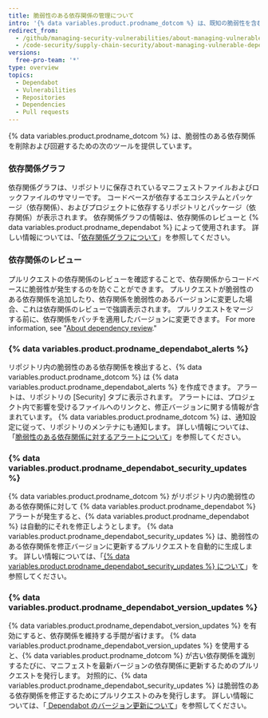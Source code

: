 ```yaml
---
title: 脆弱性のある依存関係の管理について
intro: '{% data variables.product.prodname_dotcom %} は、既知の脆弱性を含むサードパーティソフトウェアの使用を回避するのに役立ちます。'
redirect_from:
  - /github/managing-security-vulnerabilities/about-managing-vulnerable-dependencies
  - /code-security/supply-chain-security/about-managing-vulnerable-dependencies
versions:
  free-pro-team: '*'
type: overview
topics:
  - Dependabot
  - Vulnerabilities
  - Repositories
  - Dependencies
  - Pull requests
---
```


<!--Marketing-LINK: From /features/security/software-supply-chain page "Managing vulnerabilities in your project’s dependencies ".-->

{% data variables.product.prodname_dotcom %} は、脆弱性のある依存関係を削除および回避するための次のツールを提供しています。

### 依存関係グラフ
依存関係グラフは、リポジトリに保存されているマニフェストファイルおよびロックファイルのサマリーです。 コードベースが依存するエコシステムとパッケージ（依存関係）、およびプロジェクトに依存するリポジトリとパッケージ（依存関係）が表示されます。 依存関係グラフの情報は、依存関係のレビューと {% data variables.product.prodname_dependabot %} によって使用されます。 詳しい情報については、「[依存関係グラフについて](/github/visualizing-repository-data-with-graphs/about-the-dependency-graph)」を参照してください。

### 依存関係のレビュー
プルリクエストの依存関係のレビューを確認することで、依存関係からコードベースに脆弱性が発生するのを防ぐことができます。 プルリクエストが脆弱性のある依存関係を追加したり、依存関係を脆弱性のあるバージョンに変更した場合、これは依存関係のレビューで強調表示されます。 プルリクエストをマージする前に、依存関係をパッチを適用したバージョンに変更できます。 For more information, see "[About dependency review](/code-security/supply-chain-security/about-dependency-review)."

### {% data variables.product.prodname_dependabot_alerts %}
リポジトリ内の脆弱性のある依存関係を検出すると、{% data variables.product.prodname_dotcom %} は {% data variables.product.prodname_dependabot_alerts %} を作成できます。 アラートは、リポジトリの [Security] タブに表示されます。 アラートには、プロジェクト内で影響を受けるファイルへのリンクと、修正バージョンに関する情報が含まれています。 {% data variables.product.prodname_dotcom %} は、通知設定に従って、リポジトリのメンテナにも通知します。 詳しい情報については、「[脆弱性のある依存関係に対するアラートについて](/code-security/supply-chain-security/about-alerts-for-vulnerable-dependencies)」を参照してください。

### {% data variables.product.prodname_dependabot_security_updates %}
{% data variables.product.prodname_dotcom %} がリポジトリ内の脆弱性のある依存関係に対して {% data variables.product.prodname_dependabot %} アラートが発生すると、{% data variables.product.prodname_dependabot %} は自動的にそれを修正しようとします。 {% data variables.product.prodname_dependabot_security_updates %} は、脆弱性のある依存関係を修正バージョンに更新するプルリクエストを自動的に生成します。 詳しい情報については、「[{% data variables.product.prodname_dependabot_security_updates %} について](/github/managing-security-vulnerabilities/about-dependabot-security-updates)」を参照してください。

### {% data variables.product.prodname_dependabot_version_updates %}
{% data variables.product.prodname_dependabot_version_updates %} を有効にすると、依存関係を維持する手間が省けます。 {% data variables.product.prodname_dependabot_version_updates %} を使用すると、{% data variables.product.prodname_dotcom  %} が古い依存関係を識別するたびに、マニフェストを最新バージョンの依存関係に更新するためのプルリクエストを発行します。 対照的に、{% data variables.product.prodname_dependabot_security_updates %} は脆弱性のある依存関係を修正するためにプルリクエストのみを発行します。 詳しい情報については、「[ Dependabot のバージョン更新について](/github/administering-a-repository/about-dependabot-version-updates)」を参照してください。
